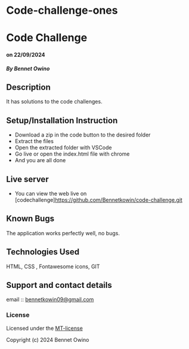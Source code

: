 # Code-challenge-ones
# Code Challenge

#### on 22/09/2024

#### *By Bennet Owino*

## Description

It has solutions to the code challenges.

## Setup/Installation Instruction

* Download a zip in the code button to the desired folder
* Extract the files
* Open the extracted folder with VSCode
* Go live or open the index.html file with chrome
* And you are all done

## Live server

* You can view the web live on [codechallenge]https://github.com/Bennetkowin/code-challenge.git

## Known Bugs

The application works perfectly well, no bugs.

## Technologies Used

HTML, CSS , Fontawesome icons, GIT

## Support and contact details

email :: bennetkowin09@gmail.com

### License

Licensed under the [MT-license](https://fel-ly8.github.io/my-codechallenge/)

Copyright (c) 2024 Bennet Owino